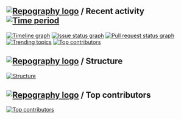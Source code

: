 ## [![Repography logo](https://images.repography.com/logo.svg)](https://repography.com) / Recent activity [![Time period](https://images.repography.com/25087365/samdyra/KemkerApp/recent-activity/0039504f3bc265bcab1c94fbc856d69c_badge.svg)](https://repography.com)

[![Timeline graph](https://images.repography.com/25087365/samdyra/KemkerApp/recent-activity/0039504f3bc265bcab1c94fbc856d69c_timeline.svg)](https://github.com/samdyra/KemkerApp/commits)
[![Issue status graph](https://images.repography.com/25087365/samdyra/KemkerApp/recent-activity/0039504f3bc265bcab1c94fbc856d69c_issues.svg)](https://github.com/samdyra/KemkerApp/issues)
[![Pull request status graph](https://images.repography.com/25087365/samdyra/KemkerApp/recent-activity/0039504f3bc265bcab1c94fbc856d69c_prs.svg)](https://github.com/samdyra/KemkerApp/pulls)
[![Trending topics](https://images.repography.com/25087365/samdyra/KemkerApp/recent-activity/0039504f3bc265bcab1c94fbc856d69c_words.svg)](https://github.com/samdyra/KemkerApp/commits)
[![Top contributors](https://images.repography.com/25087365/samdyra/KemkerApp/recent-activity/0039504f3bc265bcab1c94fbc856d69c_users.svg)](https://github.com/samdyra/KemkerApp/graphs/contributors)

## [![Repography logo](https://images.repography.com/logo.svg)](https://repography.com) / Structure

[![Structure](https://images.repography.com/25087365/samdyra/KemkerApp/structure/3a9eb7831e8e4f14d0a1fed1b898d29d_table.svg)](https://github.com/samdyra/KemkerApp)

## [![Repography logo](https://images.repography.com/logo.svg)](https://repography.com) / Top contributors

[![Top contributors](https://images.repography.com/25087365/samdyra/KemkerApp/top-contributors/0039504f3bc265bcab1c94fbc856d69c_table.svg)](https://github.com/samdyra/KemkerApp/graphs/contributors)
